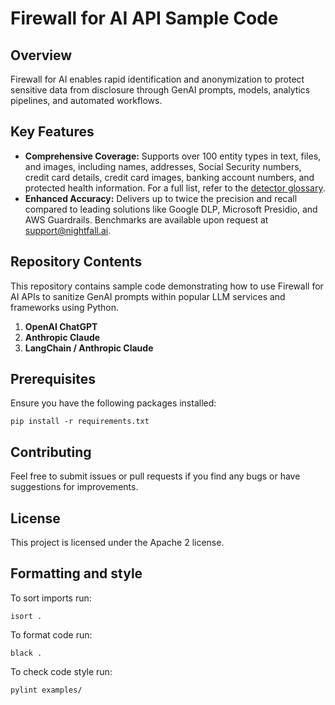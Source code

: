 # Firewall for AI API Sample Code

## Overview

Firewall for AI enables rapid identification and anonymization to protect sensitive data from disclosure through GenAI prompts, models, analytics pipelines, and automated workflows.

## Key Features

- **Comprehensive Coverage:** Supports over 100 entity types in text, files, and images, including names, addresses, Social Security numbers, credit card details, credit card images, banking account numbers, and protected health information. For a full list, refer to the [detector glossary](https://help.nightfall.ai/nightfall-ai/detection-engine/nightfall-detector-glossary).
- **Enhanced Accuracy:** Delivers up to twice the precision and recall compared to leading solutions like Google DLP, Microsoft Presidio, and AWS Guardrails. Benchmarks are available upon request at [support@nightfall.ai](mailto:support@nightfall.ai).

## Repository Contents

This repository contains sample code demonstrating how to use Firewall for AI APIs to sanitize GenAI prompts within popular LLM services and frameworks using Python.
1. **OpenAI ChatGPT**
2. **Anthropic Claude**
3. **LangChain / Anthropic Claude**

## Prerequisites

Ensure you have the following packages installed:

    pip install -r requirements.txt 

## Contributing
Feel free to submit issues or pull requests if you find any bugs or have suggestions for improvements.

## License
This project is licensed under the Apache 2 license.

## Formatting and style

To sort imports run:

    isort .

To format code run:

    black .

To check code style run:

    pylint examples/
